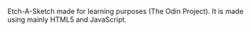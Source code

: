 Etch-A-Sketch made for learning purposes (The Odin Project).
It is made using mainly HTML5 and JavaScript.
